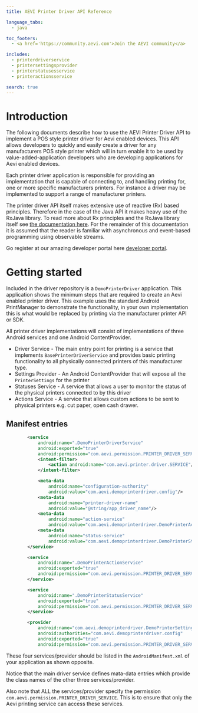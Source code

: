 ```yaml
---
title: AEVI Printer Driver API Reference

language_tabs:
  - java

toc_footers:
  - <a href='https://community.aevi.com'>Join the AEVI community</a>

includes:
  - printerdriverservice
  - printersettingsprovider
  - printerstatusesservice
  - printeractionsservice

search: true
---
```


# Introduction

The following documents describe how to use the AEVI Printer Driver API to implement a POS style printer driver for Aevi enabled devices. This API allows developers to quickly and easily create a driver for any manufacturers POS style printer which will in turn enable it to be used by value-added-application developers who are developing applications for Aevi enabled devices.

Each printer driver application is responsible for providing an implementation that is capable of connecting to, and handling printing for, one or more specific manufacturers printers. For instance a driver may be implemented to support a range of manufacturer printers.

The printer driver API itself makes extensive use of reactive (Rx) based principles. Therefore in the case of the Java API it makes heavy use of the RxJava library. To read more about Rx principles and the RxJava library itself see [the documentation here](https://github.com/ReactiveX/RxJava). For the remainder of this documentation it is assumed that the reader is familiar with asynchronous and event-based programming using observable streams.

Go register at our amazing developer portal here [developer portal](https://developer.aevi.com/).

# Getting started

Included in the driver repository is a `DemoPrinterDriver` application. This application shows the minimum steps that are required to create an Aevi enabled printer driver. This example uses the standard Android PrintManager to demonstrate the functionality, in your own implementation this is what would be replaced by printing via the manufacturer printer API or SDK.

All printer driver implementations will consist of implementations of three Android services and one Android ContentProvider.

* Driver Service - The main entry point for printing is a service that implements `BasePrinterDriverService` and provides basic printing functionality to all physically connected printers of this manufacturer type.
* Settings Provider - An Android ContentProvider that will expose all the `PrinterSettings` for the printer
* Statuses Service - A service that allows a user to monitor the status of the physical printers connected to by this driver
* Actions Service - A service that allows custom actions to be sent to physical printers e.g. cut paper, open cash drawer.

## Manifest entries

```xml
        <service
            android:name=".DemoPrinterDriverService"
            android:exported="true"
            android:permission="com.aevi.permission.PRINTER_DRIVER_SERVICE">
            <intent-filter>
                <action android:name="com.aevi.printer.driver.SERVICE"/>
            </intent-filter>

            <meta-data
                android:name="configuration-authority"
                android:value="com.aevi.demoprinterdriver.config"/>
            <meta-data
                android:name="printer-driver-name"
                android:value="@string/app_driver_name"/>
            <meta-data
                android:name="action-service"
                android:value="com.aevi.demoprinterdriver.DemoPrinterActionService"/>
            <meta-data
                android:name="status-service"
                android:value="com.aevi.demoprinterdriver.DemoPrinterStatusService"/>
        </service>

        <service
            android:name=".DemoPrinterActionService"
            android:exported="true"
            android:permission="com.aevi.permission.PRINTER_DRIVER_SERVICE">
        </service>

        <service
            android:name=".DemoPrinterStatusService"
            android:exported="true"
            android:permission="com.aevi.permission.PRINTER_DRIVER_SERVICE">
        </service>

        <provider
            android:name="com.aevi.demoprinterdriver.DemoPrinterSettingsProvider"
            android:authorities="com.aevi.demoprinterdriver.config"
            android:exported="true"
            android:permission="com.aevi.permission.PRINTER_DRIVER_SERVICE"/>
```

These four services/provider should be listed in the `AndroidManifest.xml` of your application as shown opposite.

Notice that the main driver service defines mata-data entries which provide the class names of the other three services/provider.

Also note that ALL the services/provider specify the permission `com.aevi.permission.PRINTER_DRIVER_SERVICE`. This is to ensure that only the Aevi printing service can access these services.